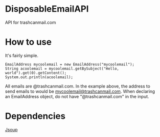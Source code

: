 # DisposableEmailAPI
API for trashcanmail.com

# How to use
It's fairly simple. 
```
EmailAddress mycoolemail = new EmailAddress("mycoolemail");
String acoolemail = mycoolemail.getBySubject("Hello, world").get(0).getContent();
System.out.println(acoolemail);
```
All emails are @trashcanmail.com. In the example above, the address to send emails to would be mycoolemail@trashcanmail.com. When declaring an EmailAddress object, do not have "@trashcanmail.com" in the input.

# Dependencies
[Jsoup](http://jsoup.org)
